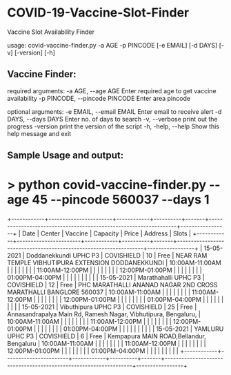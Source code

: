 # COVID-19-Vaccine-Slot-Finder

Vaccine Slot Availability Finder


usage: covid-vaccine-finder.py -a AGE -p PINCODE [-e EMAIL] [-d DAYS] [-v] [-version] [-h]


Vaccine Finder:
---------------

required arguments:
  -a AGE, --age AGE     Enter required age to get vaccine availability
  -p PINCODE, --pincode PINCODE
                        Enter area pincode

optional arguments:
  -e EMAIL, --email EMAIL
                        Enter email to receive alert
  -d DAYS, --days DAYS  Enter no. of days to search
  -v, --verbose         print out the progress
  -version              print the version of the script
  -h, -help, --help     Show this help message and exit



Sample Usage and output:
------------------------

# > python covid-vaccine-finder.py --age 45 --pincode 560037 --days 1

+------------+-----------------------+------------+----------+-------+------------------------------------------------------------------+-----------------+
|    Date    |         Center        |  Vaccine   | Capacity | Price |                             Address                              |      Slots      |
+------------+-----------------------+------------+----------+-------+------------------------------------------------------------------+-----------------+
| 15-05-2021 | Doddanekkundi UPHC P3 | COVISHIELD |    10    |  Free |       NEAR RAM TEMPLE VIBHUTIPURA EXTENSION DODDANEKKUNDI        | 10:00AM-11:00AM |
|            |                       |            |          |       |                                                                  | 11:00AM-12:00PM |
|            |                       |            |          |       |                                                                  | 12:00PM-01:00PM |
|            |                       |            |          |       |                                                                  | 01:00PM-04:00PM |
|            |                       |            |          |       |                                                                  |                 |
| 15-05-2021 |  Marathahalli UPHC P3 | COVISHIELD |    12    |  Free | PHC MARATHALLI ANANAD NAGAR 2ND CROSS MARATHALLI BANGLORE 560037 | 10:00AM-11:00AM |
|            |                       |            |          |       |                                                                  | 11:00AM-12:00PM |
|            |                       |            |          |       |                                                                  | 12:00PM-01:00PM |
|            |                       |            |          |       |                                                                  | 01:00PM-04:00PM |
|            |                       |            |          |       |                                                                  |                 |
| 15-05-2021 |  Vibuthipura UPHC P3  | COVISHIELD |    25    |  Free |  Annasandrapalya Main Rd, Ramesh Nagar, Vibhutipura, Bengaluru,  | 10:00AM-11:00AM |
|            |                       |            |          |       |                                                                  | 11:00AM-12:00PM |
|            |                       |            |          |       |                                                                  | 12:00PM-01:00PM |
|            |                       |            |          |       |                                                                  | 01:00PM-04:00PM |
|            |                       |            |          |       |                                                                  |                 |
| 15-05-2021 |    YAMLURU UPHC P3    | COVISHIELD |    6     |  Free |             Kempapura MAIN ROAD,Bellandur, Bengaluru             | 10:00AM-11:00AM |
|            |                       |            |          |       |                                                                  | 11:00AM-12:00PM |
|            |                       |            |          |       |                                                                  | 12:00PM-01:00PM |
|            |                       |            |          |       |                                                                  | 01:00PM-04:00PM |
|            |                       |            |          |       |                                                                  |                 |
+------------+-----------------------+------------+----------+-------+------------------------------------------------------------------+-----------------+
